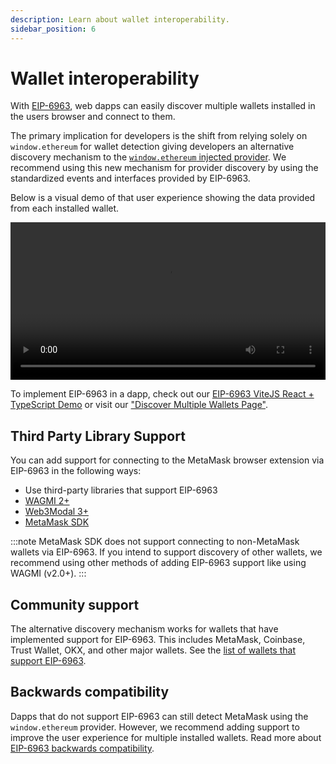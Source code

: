 ```yaml
---
description: Learn about wallet interoperability.
sidebar_position: 6
---
```


# Wallet interoperability

With [EIP-6963](https://eips.ethereum.org/EIPS/eip-6963), web dapps can easily discover multiple wallets installed in the users browser and connect to them. 

The primary implication for developers is the shift from relying solely on `window.ethereum` for wallet detection giving developers an alternative discovery mechanism to the [`window.ethereum` injected provider](apis.md#ethereum-provider-api). We recommend using this new mechanism for provider discovery by using the standardized events and interfaces provided by EIP-6963.

Below is a visual demo of that user experience showing the data provided from each installed wallet.

<p align="center">
  <video width="100%" controls>
    <source src="/eip-6963-demo.mp4" />
  </video>
</p>

To implement EIP-6963 in a dapp, check out our [EIP-6963 ViteJS React + TypeScript Demo](https://github.com/MetaMask/vite-react-ts-eip-6963/blob/main/src/vite-env.d.ts) or visit our ["Discover Multiple Wallets Page"](../how-to/discover-multiple-wallets.md).

## Third Party Library Support

You can add support for connecting to the MetaMask browser extension via EIP-6963 in the following ways:

- Use third-party libraries that support EIP-6963
- [WAGMI 2+](https://wagmi.sh)
- [Web3Modal 3+](https://docs.walletconnect.com/web3modal/about)
- [MetaMask SDK](../how-to/connect/set-up-sdk/javascript/index.md)

:::note
MetaMask SDK does not support connecting to non-MetaMask wallets via EIP-6963.
If you intend to support discovery of other wallets, we recommend using other methods of adding
EIP-6963 support like using WAGMI (v2.0+).
:::

## Community support

The alternative discovery mechanism works for wallets that have implemented support for EIP-6963.
This includes MetaMask, Coinbase, Trust Wallet, OKX, and other major wallets.
See the [list of wallets that support EIP-6963](https://github.com/WalletConnect/EIP6963/blob/master/src/utils/constants.ts).

## Backwards compatibility

Dapps that do not support EIP-6963 can still detect MetaMask using the `window.ethereum` provider.
However, we recommend adding support to improve the user experience for multiple installed wallets.
Read more about [EIP-6963 backwards compatibility](https://eips.ethereum.org/EIPS/eip-6963#backwards-compatibility).
